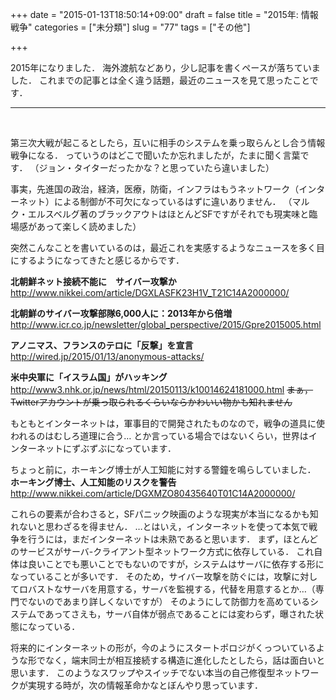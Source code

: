 +++
date = "2015-01-13T18:50:14+09:00"
draft = false
title = "2015年: 情報戦争"
categories = ["未分類"]
slug = "77"
tags = ["その他"]

+++

2015年になりました．
海外渡航などあり，少し記事を書くペースが落ちていました．
これまでの記事とは全く違う話題，最近のニュースを見て思ったことです．

<hr />

&nbsp;

第三次大戦が起こるとしたら，互いに相手のシステムを乗っ取らんとし合う情報戦争になる．
っていうのはどこで聞いたか忘れましたが，たまに聞く言葉です．
（ジョン・タイターだったかな？と思っていたら違いました）

事実，先進国の政治，経済，医療，防衛，インフラはもうネットワーク（インターネット）による制御が不可欠になっているはずに違いありません．
（マルク・エルスベルグ著のブラックアウトはほとんどSFですがそれでも現実味と臨場感があって楽しく読めました）

突然こんなことを書いているのは，最近これを実感するようなニュースを多く目にするようになってきたと感じるからです．

<strong>北朝鮮ネット接続不能に　サイバー攻撃か</strong>
<a href="http://www.nikkei.com/article/DGXLASFK23H1V_T21C14A2000000/">http://www.nikkei.com/article/DGXLASFK23H1V_T21C14A2000000/</a>

<strong>北朝鮮のサイバー攻撃部隊6,000人に：2013年から倍増</strong>
<a href="http://www.icr.co.jp/newsletter/global_perspective/2015/Gpre2015005.html">http://www.icr.co.jp/newsletter/global_perspective/2015/Gpre2015005.html</a>

<strong>アノニマス、フランスのテロに「反撃」を宣言</strong>
<a href="http://wired.jp/2015/01/13/anonymous-attacks/">http://wired.jp/2015/01/13/anonymous-attacks/</a>

<strong>米中央軍に「イスラム国」がハッキング</strong>
<a href="http://www3.nhk.or.jp/news/html/20150113/k10014624181000.html">http://www3.nhk.or.jp/news/html/20150113/k10014624181000.html
</a><del>まぁ，Twitterアカウントが乗っ取られるくらいならかわいい物かも知れません</del>

もともとインターネットは，軍事目的で開発されたものなので，戦争の道具に使われるのはむしろ道理に合う…
とか言っている場合ではないくらい，世界はインターネットにずぶずぶになっています．

ちょっと前に，ホーキング博士が人工知能に対する警鐘を鳴らしていました．
<strong>ホーキング博士、人工知能のリスクを警告</strong>
<a href="http://www.nikkei.com/article/DGXMZO80435640T01C14A2000000/">http://www.nikkei.com/article/DGXMZO80435640T01C14A2000000/</a>

これらの要素が合わさると，SFパニック映画のような現実が本当になるかも知れないと思わざるを得ません．
…とはいえ，インターネットを使って本気で戦争を行うには，まだインターネットは未熟であると思います．
まず，ほとんどのサービスがサーバ-クライアント型ネットワーク方式に依存している．
これ自体は良いことでも悪いことでもないのですが，システムはサーバに依存する形になっていることが多いです．
そのため，サイバー攻撃を防ぐには，攻撃に対してロバストなサーバを用意する，サーバを監視する，代替を用意するとか…（専門でないのであまり詳しくないですが）
そのようにして防御力を高めているシステムであってさえも，サーバ自体が弱点であることには変わらず，曝された状態になっている．

将来的にインターネットの形が，今のようにスタートポロジがくっついているような形でなく，端末同士が相互接続する構造に進化したとしたら，話は面白いと思います．
このようなスワップやスイッチでない本当の自己修復型ネットワークが実現する時が，次の情報革命かなとぼんやり思っています．
